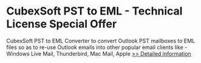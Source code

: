 # CubexSoft PST to EML - Technical License Special Offer
CubexSoft PST to EML Converter to convert Outlook PST mailboxes to EML files so as to re-use Outlook emails into other popular email clients like - Windows Live Mail, Thunderbird, Mac Mail, Apple
[>> Detailed information](https://secure.shareit.com/shareit/product.html?productid=300799878&affiliateid=200057808)